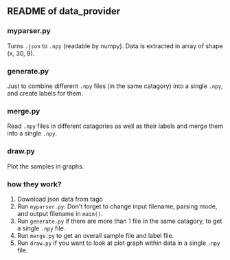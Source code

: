 ## README of data_provider ##

### myparser.py ###
Turns `.json` to `.npy` (readable by numpy). Data is extracted in array of shape (x, 30, 9).

### generate.py ###
Just to combine different `.npy` files (in the same catagory) into a single `.npy`, and create labels for them.

### merge.py ###
Read `.npy` files in different catagories as well as their labels and merge them into a single `.npy`.

### draw.py ###
Plot the samples in graphs.

### how they work? ###
1. Download json data from tago
2. Run ```myparser.py```. Don't forget to change input filename, parsing mode, and output filename in `main()`.
3. Run ```generate.py``` if there are more than 1 file in the same catagory, to get a single `.npy` file.
4. Run ```merge.py``` to get an overall sample file and label file.
5. Run ```draw.py``` if you want to look at plot graph within data in a single `.npy` file.